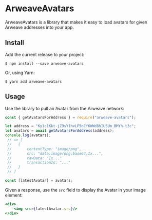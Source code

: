 # ArweaveAvatars

ArweaveAvatars is a library that makes it easy to load avatars for given Arweave addresses into your app.

## Install

Add the current release to your project:

```
$ npm install --save arweave-avatars
```

Or, using Yarn:

```
$ yarn add arweave-avatars
```

## Usage

Use the library to pull an Avatar from the Arweave network:

```javascript
const { getAvatarsForAddress } = require("arweave-avatars");

let address = "Ky1c1Kkt-jZ9sY1hvLF5nCf6WWdBhIU5Un_BMYh-t3c";
let avatars = await getAvatarsForAddress(address);
console.log(avatars);
 // => [
 //   {
 //       contentType: "image/png",
 //       src: "data:image/png;base64,Ix...",
 //       rawData: "Ix..."
 //       transactionId: "..."
 //   }
 // ]

const [latestAvatar] = avatars;
```

Given a response, use the `src` field to display the Avatar in your image element:
```jsx harmony
<div>
    <img src={latestAvatar.src}/>
</div>
```
